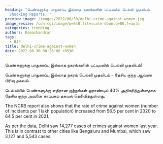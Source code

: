 ```yaml
---
heading: "பெண்களுக்கு பாதுகாப்பு இல்லாத நகரங்களின் பட்டியலில் டெல்லி முதலிடம்.
  Shocking Reports. "
preview_image: /images/2022/08/30/delhi-crime-against-women.jpg
image_resize: /cdn-cgi/image/w=640,fit=scale-down,q=80,f=auto
categories: trending
authors: Ramachandran
tags:
  - BJP
title: delhi-crime-against-women
date: 2022-08-30 08:26:00 +0530
---
```

பெண்களுக்கு பாதுகாப்பு இல்லாத நகரங்களின் பட்டியலில் டெல்லி முதலிடம்!

பெண்களுக்கு பாதுகாப்பு இல்லாத நகரம் டெல்லி முதலிடம் - தேசிய குற்ற ஆவண பிரிவு தகவல்.

டெல்லியில்  பெண்களுக்கு எதிரான குற்றங்கள் ஓராண்டில் 40% அதிகரித்துள்ளதாக தேசிய குற்ற அவனை காப்பகம் தகவல் தெரிவித்துள்ளது.

The NCRB report also shows that the rate of crime against women (number of incidents per 1 lakh population) increased from 56.5 per cent in 2020 to 64.5 per cent in 2021.

As per the data, Delhi saw 14,277 cases of crimes against women last year. This is in contrast to other cities like Bengaluru and Mumbai, which saw 3,127 and 5,543 cases.